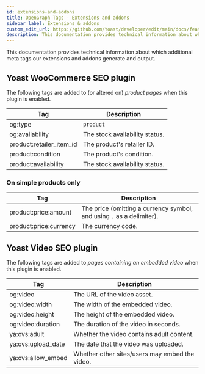 ```yaml
---
id: extensions-and-addons
title: OpenGraph Tags - Extensions and addons
sidebar_label: Extensions & addons
custom_edit_url: https://github.com/Yoast/developer/edit/main/docs/features/opengraph/extensions-and-addons.md
description: This documentation provides technical information about which additional meta tags our extensions and addons generate and output.
---
```

This documentation provides technical information about which additional meta tags our extensions and addons generate and output.

## Yoast WooCommerce SEO plugin
The following tags are added to (or altered on) _product pages_ when this plugin is enabled.

| Tag | Description |
|---|----|
| og:type | `product` |
| og:availability | The stock availability status. |
| product:retailer_item_id | The product's retailer ID. |
| product:condition | The product's condition. |
| product:availability | The stock availability status. |

### On simple products only
| Tag | Description |
|---|----|
| product:price:amount | The price (omitting a currency symbol, and using `.` as a delimiter). |
| product:price:currency | The currency code. |

## Yoast Video SEO plugin
The following tags are added to _pages containing an embedded video_ when this plugin is enabled.

| Tag | Description |
|---|----|
| og:video | The URL of the video asset. |
| og:video:width | The width of the embedded video. |
| og:video:height | The height of the embedded video. |
| og:video:duration | The duration of the video in seconds. |
| ya:ovs:adult | Whether the video contains adult content. |
| ya:ovs:upload_date | The date that the video was uploaded. |
| ya:ovs:allow_embed | Whether other sites/users may embed the video. |
